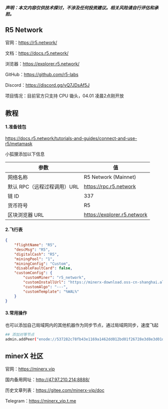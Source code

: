 

##### **声明**：本文内容仅供技术探讨，不涉及任何投资建议。相关风险请自行评估和承担。



## R5 Network

官网：https://r5.network/

文档：https://docs.r5.network/

浏览器：https://explorer.r5.network/

GitHub：https://github.com/r5-labs

Discord：https://discord.gg/yQ7JDsAf5J

项目情况：目前官方只支持 CPU 锄头，04.01 凌晨2点刚开放



## 教程

#### 1.准备钱包

https://docs.r5.network/tutorials-and-guides/connect-and-use-r5/metamask

小狐狸添加以下信息

| 参数                        | 值                          |
| --------------------------- | --------------------------- |
| 网络名称                    | R5 Network (Mainnet)        |
| 默认 RPC（远程过程调用）URL | https://rpc.r5.network      |
| 链 ID                       | 337                         |
| 货币符号                    | R5                          |
| 区块浏览器 URL              | https://explorer.r5.network |



#### 2.飞行表

```json
{
    "flightName": "R5",
    "descMsg": "R5",
    "digitalCash": "R5",
    "miningPool": "1",
    "miningConfig": "Custom",
    "disableFaultCard": false,
    "customConfig": {
        "customMiner": "r5_network",
        "customInstallUrl": "https://minerx-download.oss-cn-shanghai.aliyuncs.com/r5/r5_network-1.02.2.tar.gz",
        "customAlgo": "---",
        "customTemplate": "%WAL%"
    }
}
```



#### 3.常用操作

也可以添加自己局域网内的其他机器作为同步节点，通过局域网同步，速度飞起

```sh
## 添加对等节点
admin.addPeer("enode://537282c78fb43e1169a1462dd012bd01f26728e3d8e3d01d15e4022edd4937b709e5fe2b23904989c61550093526e1b5e68add5832f69dbee896ca43bff549ed@194.164.169.221:30337")
```



## minerX 社区

官网：https://minerx.vip

国内备用网址：http://47.97.210.214:8888/

历史文章列表：https://gitee.com/minerx-vip/doc

Telegram：https://minerx_vip.t.me

